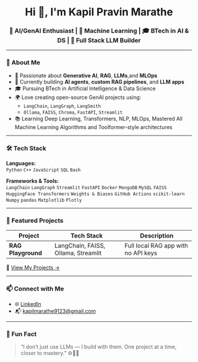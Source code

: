 <!-- GitHub Profile README for Kapil Pravin Marathe -->

<h1 align="center">Hi 👋, I'm Kapil Pravin Marathe</h1>
<h3 align="center">🧠 AI/GenAI Enthusiast | 🔬 Machine Learning | 🎓 BTech in AI & DS | 🔧 Full Stack LLM Builder</h3>

---

### 💫 About Me

- 🚀 Passionate about **Generative AI**, **RAG**, **LLMs**,and **MLOps**
- 💼 Currently building **AI agents**, **custom RAG pipelines**, and **LLM apps**
- 🎓 Pursuing BTech in Artificial Intelligence & Data Science
- 🌍 Love creating open-source GenAI projects using:
  - `LangChain`, `LangGraph`, `LangSmith`
  - `Ollama`, `FAISS`, `Chroma`, `FastAPI`, `Streamlit`
- 📚 Learning Deep Learning, Transformers, NLP, MLOps, Mastered All Machine Learning Algorithms and Toolformer-style architectures

---

### 🛠️ Tech Stack

**Languages:**  
`Python` `C++` `JavaScript` `SQL` `Bash`

**Frameworks & Tools:**  
`LangChain` `LangGraph` `Streamlit` `FastAPI` `Docker` `MongoDB` `MySQL` `FAISS` `HuggingFace Transformers` `Weights & Biases` `GitHub Actions` `scikit-learn` `Numpy` `pandas` `Matplotlib` `Plotly`

---

### 📂 Featured Projects

| Project | Tech Stack | Description |
|--------|-------------|-------------|
| **RAG Playground** | LangChain, FAISS, Ollama, Streamlit | Full local RAG app with no API keys |

🔗 [View My Projects →](https://github.com/kapil3771?tab=repositories)

---

### 📫 Connect with Me

- 🌐 [LinkedIn](https://www.linkedin.com/in/kapil-marathe-93a2a32a3)
- 📬 kapilmarathe9123@gmail.com

---

### 📌 Fun Fact

> “I don’t just use LLMs — I build with them. One project at a time, closer to mastery.” ⚙️🧠💥
